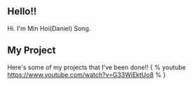 ## Hello!!
Hi. I'm Min Hoi(Daniel) Song.

## My Project
Here's some of my projects that I've been done!!
{ % youtube https://www.youtube.com/watch?v=G33WiEktUo8 % }
